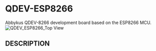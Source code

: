 # QDEV-ESP8266
Abbykus QDEV-8266 development board based on the ESP8266 MCU.
![QDEV_ESP8266_Top View](https://user-images.githubusercontent.com/99380815/153349027-76a5a7aa-4074-410c-9c71-75f14cc4751a.png)

## DESCRIPTION

